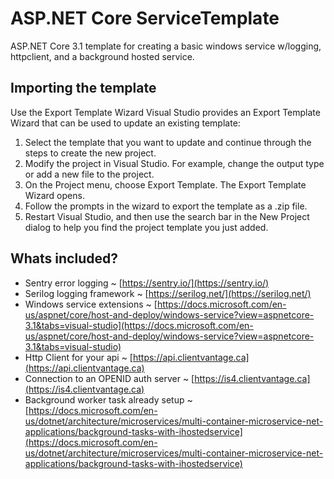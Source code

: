 # ASP.NET Core ServiceTemplate

ASP.NET Core 3.1 template for creating a basic windows service w/logging, httpclient, and a background hosted service.

## Importing the template

Use the Export Template Wizard
Visual Studio provides an Export Template Wizard that can be used to update an existing template:

1. Select the template that you want to update and continue through the steps to create the new project.
2. Modify the project in Visual Studio. For example, change the output type or add a new file to the project.
3. On the Project menu, choose Export Template.
   The Export Template Wizard opens.
4. Follow the prompts in the wizard to export the template as a .zip file.
5. Restart Visual Studio, and then use the search bar in the New Project dialog to help you find the project template you just added.

## Whats included?

* Sentry error logging ~ [https://sentry.io/](https://sentry.io/)
* Serilog logging framework ~ [https://serilog.net/](https://serilog.net/)
* Windows service extensions ~ [https://docs.microsoft.com/en-us/aspnet/core/host-and-deploy/windows-service?view=aspnetcore-3.1&tabs=visual-studio](https://docs.microsoft.com/en-us/aspnet/core/host-and-deploy/windows-service?view=aspnetcore-3.1&tabs=visual-studio)
* Http Client for your api ~ [https://api.clientvantage.ca](https://api.clientvantage.ca)
* Connection to an OPENID auth server ~ [https://is4.clientvantage.ca](https://is4.clientvantage.ca)
* Background worker task already setup ~ [https://docs.microsoft.com/en-us/dotnet/architecture/microservices/multi-container-microservice-net-applications/background-tasks-with-ihostedservice](https://docs.microsoft.com/en-us/dotnet/architecture/microservices/multi-container-microservice-net-applications/background-tasks-with-ihostedservice)
